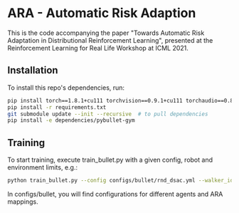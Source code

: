 # ARA - Automatic Risk Adaption

This is the code accompanying the paper "Towards Automatic Risk Adaptation in Distributional Reinforcement Learning", presented at the Reinforcement Learning for Real Life Workshop at ICML 2021.

## Installation

To install this repo's dependencies, run:

```bash
pip install torch==1.8.1+cu111 torchvision==0.9.1+cu111 torchaudio==0.8.1 -f https://download.pytorch.org/whl/torch_stable.html
pip install -r requirements.txt
git submodule update --init --recursive  # to pull dependencies
pip install -e dependencies/pybullet-gym
```

## Training

To start training, execute train_bullet.py with a given config, robot and environment limits, e.g.:

```bash
python train_bullet.py --config configs/bullet/rnd_dsac.yml --walker_id DynamicAntBulletEnv-v0 --slippery --slippery_limits 0.8 1.2 --heavy --heavy_limits 0.8 1.2
```

In configs/bullet, you will find configurations for different agents and ARA mappings.
